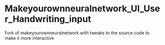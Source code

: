 # Makeyourownneuralnetwork_UI_User_Handwriting_input
Fork of makeyourownneuralnetwork with tweaks to the source code to make it more interactive 
